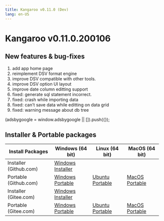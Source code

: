 ```yaml
---
title: Kangaroo v0.11.0 (Dev)
lang: en-US
---
```


# Kangaroo v0.11.0.200106

## New features & bug-fixes
1. add app home page
2. reimplement DSV format engine
3. improve DSV compatible with other tools.
4. improve DSV option UI layout
5. improve date column editting support
6. fixed: generate sql statement incorrect.
7. fixed: crash while importing data
8. fixed: can't save data while editting on data grid
9. fixed: warning message about db tree

<div>
    <script2 type="text/javascript" async="true" src="https://pagead2.googlesyndication.com/pagead/js/adsbygoogle.js" />
    <ins class="adsbygoogle"
        style="display:block; text-align:center;"
        data-ad-layout="in-article"
        data-ad-format="fluid"
        data-ad-client="ca-pub-3975819313740938"
        data-ad-slot="6760827895"></ins>
    <script2 type="text/javascript">
        (adsbygoogle = window.adsbygoogle || []).push({});
    </script2>
</div>


## Installer & Portable packages <Badge text="link expired" type="warning"/>

| Install Packages              | Windows (64 bit)  | Linux (64 bit)    | MacOS (64 bit)    |
|-------------------------------|-------------------|-------------------|-------------------|
| Installer (Github.com) | [Windows Installer](https://github.com/dbkangaroo/kangaroo/releases/download/v0.11.0.200106/Kangaroo_0.11.0.200106_win64.exe) | | |
| Portable (Github.com)  | [Windows Portable](https://github.com/dbkangaroo/kangaroo/releases/download/v0.11.0.200106/Kangaroo_0.11.0.200106_win64.7z) | [Ubuntu Portable](https://github.com/dbkangaroo/kangaroo/releases/download/v0.11.0.200106/Kangaroo_0.11.0.200106_ubuntu.zip) | [MacOS Portable](https://github.com/dbkangaroo/kangaroo/releases/download/v0.11.0.200106/Kangaroo_0.11.0.200106_macos.zip) |
| Installer (Gitee.com) | [Windows Installer](https://gitee.com/dbkangaroo/kangaroo/attach_files/322206/download) | | |
| Portable (Gitee.com)  | [Windows Portable](https://gitee.com/dbkangaroo/kangaroo/attach_files/322207/download) | [Ubuntu Portable](https://gitee.com/dbkangaroo/kangaroo/attach_files/322000/download) | [MacOS Portable](https://gitee.com/dbkangaroo/kangaroo/attach_files/321999/download) |